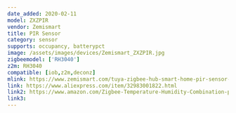 ```yaml
---
date_added: 2020-02-11
model: ZXZPIR
vendor: Zemismart
title: PIR Sensor
category: sensor
supports: occupancy, batterypct
image: /assets/images/devices/Zemismart_ZXZPIR.jpg
zigbeemodel: ['RH3040']
z2m: RH3040
compatible: [iob,z2m,deconz]
mlink: https://www.zemismart.com/tuya-zigbee-hub-smart-home-pir-sensor-door-sensor-temperature-and-humidity-sensor-home-automation-scene-security-alarm-kit-p0182-p0182.html
link: https://www.aliexpress.com/item/32983001822.html
link2: https://www.amazon.com/Zigbee-Temperature-Humidity-Combination-packages/dp/B07PWBHL6F
link3: 
---
```

